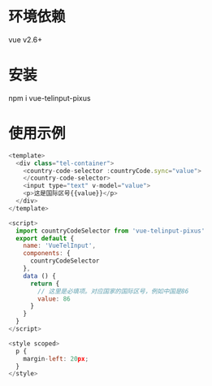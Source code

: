 <!--
 * @Author: Leo
 * @Date: 2021-09-16 17:06:56
 * @LastEditors: Leo
 * @LastEditTime: 2021-09-17 11:28:42
 * @Description: file content
-->
# 环境依赖
vue v2.6+
# 安装
npm i vue-telinput-pixus
# 使用示例
```js
<template>
  <div class="tel-container">
    <country-code-selector :countryCode.sync="value">
    </country-code-selector>
    <input type="text" v-model="value">
    <p>这是国际区号{{value}}</p>
  </div>
</template>

<script>
  import countryCodeSelector from 'vue-telinput-pixus'
  export default {
    name: 'VueTelInput',
    components: {
      countryCodeSelector
    },
    data () {
      return {
        // 这里是必填项。对应国家的国际区号，例如中国是86
        value: 86
      }
    }
  }
</script>

<style scoped>
  p {
    margin-left: 20px;
  }
</style>
```

